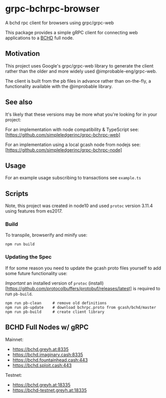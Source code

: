 # grpc-bchrpc-browser

A bchd rpc client for browsers using grpc/grpc-web 

This package provides a simple gRPC client for connecting web applications to 
a [BCHD](https://bchd.cash) full node.

## Motivation

This project uses Google's grpc/grpc-web library 
to generate the client rather than the older and 
more widely used @improbable-eng/grpc-web.

The client is built from the pb files in advance rather
than on-the-fly, a functionality available with the @improbable library.

## See also

It's likely that these versions may be more what you're looking for in your project:

For an implementation with node compatibility & TypeScript 
see: [https://github.com/simpleledgerinc/grpc-bchrpc-web]

For an implementation using a local gcash node from nodejs 
see: [https://github.com/simpleledgerinc/grpc-bchrpc-node]

## Usage

For an example usage subscribing to transactions see `example.ts`


## Scripts

Note, this project was created in node10 and used `protoc` version 3.11.4 using features from es2017.

### Build

To transpile, browserify and minify use:
    
    npm run build


### Updating the Spec

If for some reason you need to update the gcash proto files yourself to add some future functionality use:

*Important* an installed version of `protoc` (install)[https://github.com/protocolbuffers/protobuf/releases/latest]
 is required to run `pb-build`. 

    npm run pb-clean     # remove old definitions
    npm run pb-update    # download bchrpc.proto from gcash/bchd/master
    npm run pb-build     # create client library

## BCHD Full Nodes w/ gRPC

Mainnet:
* https://bchd.greyh.at:8335
* https://bchd.imaginary.cash:8335
* https://bchd.fountainhead.cash:443
* https://bchd.sploit.cash:443
    

Testnet:
* https://bchd.greyh.at:18335
* https://bchd-testnet.greyh.at:18335
